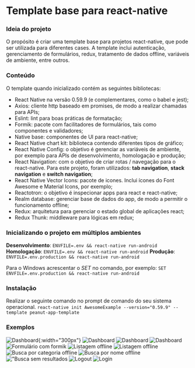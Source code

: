 # Template base para react-native

### Ideia do projeto

O propósito é criar uma template base para projetos react-native, que pode ser utilizada para diferentes cases.
A template inclui autenticação, gerenciamento de formulários, redux, tratamento de dados offline, variáveis de ambiente, entre outros.

### Conteúdo

O template quando inicializado contém as seguintes bibliotecas:

- React Native na versão 0.59.9 (e complementares, como o babel e jest);
- Axios: cliente http baseado em promises, de modo a realizar chamadas para APIs;
- Eslint: lint para boas práticas de formatação;
- Formik: pacote com facilitadores de formulários, tais como componentes e validadores;
- Native base: componentes de UI para react-native;
- React Native chart kit: biblioteca contendo diferentes tipos de gráfico;
- React Native Config: o objetivo é gerenciar as variáveis de ambiente, por exemplo para APIs de desenvolvimento, homologação e produção;
- React Navigation: com o objetivo de criar rotas / navegação para o react-native. Para este projeto, foram utilizados: **tab navigation**, **stack navigation** e **switch navigation**;
- React Native Vector Icons: pacote de icones. Inclui ícones do Font Awesome e Material Icons, por exemplo;
- Reactotron: o objetivo é inspecionar apps para react e react-native;
- Realm database: gerenciar base de dados do app, de modo a permitir o funcionamento offline;
- Redux: arquitetura para gerenciar o estado global de aplicações react;
- Redux Thunk: middleware para lógicas em redux;

### Inicializando o projeto em múltiplos ambientes

**Desenvolvimento**: `ENVFILE=.env && react-native run-android`
**Homologação**: `ENVFILE=.env && react-native run-android`
**Produção**: `ENVFILE=.env.production && react-native run-android`

Para o Windows acrescentar o _SET_ no comando, por exemplo:
`SET ENVFILE=.env.production && react-native run-android`

### Instalação

Realizar o seguinte comando no prompt de comando do seu sistema operacional.
`react-native init AwesomeExample --version="0.59.9" --template peanut-app-template`

### Exemplos

![Dashboard](examples/01dashboard.png?raw=true "Dashboard"){:width="300px"}
![Dashboard](examples/02dashboard.png?raw=true "Dashboard")
![Dashboard](examples/03dashboard.png?raw=true "Dashboard")
![Dashboard](examples/04dashboard.png?raw=true "Dashboard")
![Formulário com formik](examples/05form.png?raw=true "Formulário com formik")
![Listagem offline](examples/06realm.png?raw=true "Listagem offline")
![Listagem offline](examples/07realm.png?raw=true "Listagem offline")
![Busca por categoria offline](examples/08realm.png?raw=true "Busca por categoria offline")
![Busca por nome offline](examples/09realm.png?raw=true "Busca por nome offline")
!["Busca sem resultados](examples/10notfound.png?raw=true "Busca sem resultados")
![Logout](examples/11logout.png?raw=true "Logout")
![Login](examples/12login.png?raw=true "Login")

